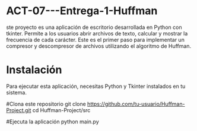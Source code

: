 # ACT-07---Entrega-1-Huffman
ste proyecto es una aplicación de escritorio desarrollada en Python con tkinter. Permite a los usuarios abrir archivos de texto, calcular y mostrar la frecuencia de cada carácter. Este es el primer paso para implementar un compresor y descompresor de archivos utilizando el algoritmo de Huffman.
# Instalación
Para ejecutar esta aplicación, necesitas Python y Tkinter instalados en tu sistema.

#Clona este repositorio
git clone https://github.com/tu-usuario/Huffman-Project.git
cd Huffman-Project/src

#Ejecuta la aplicación
python main.py
